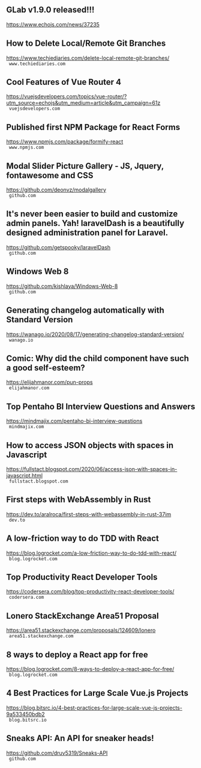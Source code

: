## GLab v1.9.0 released!!!  
https://www.echojs.com/news/37235  
 
  

## How to Delete Local/Remote Git Branches  
https://www.techiediaries.com/delete-local-remote-git-branches/  
 ` www.techiediaries.com`
  

## Cool Features of Vue Router 4  
https://vuejsdevelopers.com/topics/vue-router/?utm_source=echojs&utm_medium=article&utm_campaign=61z  
 ` vuejsdevelopers.com`
  

## Published first NPM Package for React Forms  
https://www.npmjs.com/package/formify-react  
 ` www.npmjs.com`
  

## Modal Slider Picture Gallery - JS, Jquery, fontawesome and CSS  
https://github.com/deonvz/modalgallery  
 ` github.com`
  

## It's never been easier to build and customize admin panels. Yah! laravelDash is a beautifully designed administration panel for Laravel.  
https://github.com/getspooky/laravelDash  
 ` github.com`
  

## Windows Web 8  
https://github.com/kishlaya/Windows-Web-8  
 ` github.com`
  

## Generating changelog automatically with Standard Version  
https://wanago.io/2020/08/17/generating-changelog-standard-version/  
 ` wanago.io`
  

## Comic: Why did the child component have such a good self-esteem?  
https://elijahmanor.com/pun-props  
 ` elijahmanor.com`
  

## Top Pentaho BI Interview Questions and Answers  
https://mindmajix.com/pentaho-bi-interview-questions  
 ` mindmajix.com`
  

## How to access JSON objects with spaces in Javascript  
https://fullstact.blogspot.com/2020/06/access-json-with-spaces-in-javascript.html  
 ` fullstact.blogspot.com`
  

## First steps with WebAssembly in Rust  
https://dev.to/aralroca/first-steps-with-webassembly-in-rust-37im  
 ` dev.to`
  

## A low-friction way to do TDD with React  
https://blog.logrocket.com/a-low-friction-way-to-do-tdd-with-react/  
 ` blog.logrocket.com`
  

## Top Productivity React Developer Tools  
https://codersera.com/blog/top-productivity-react-developer-tools/  
 ` codersera.com`
  

## Lonero StackExchange Area51 Proposal  
https://area51.stackexchange.com/proposals/124609/lonero  
 ` area51.stackexchange.com`
  

## 8 ways to deploy a React app for free  
https://blog.logrocket.com/8-ways-to-deploy-a-react-app-for-free/  
 ` blog.logrocket.com`
  

## 4 Best Practices for Large Scale Vue.js Projects  
https://blog.bitsrc.io/4-best-practices-for-large-scale-vue-js-projects-9a533450bdb2  
 ` blog.bitsrc.io`
  

## Sneaks API: An API for sneaker heads!  
https://github.com/druv5319/Sneaks-API  
 ` github.com`
  

